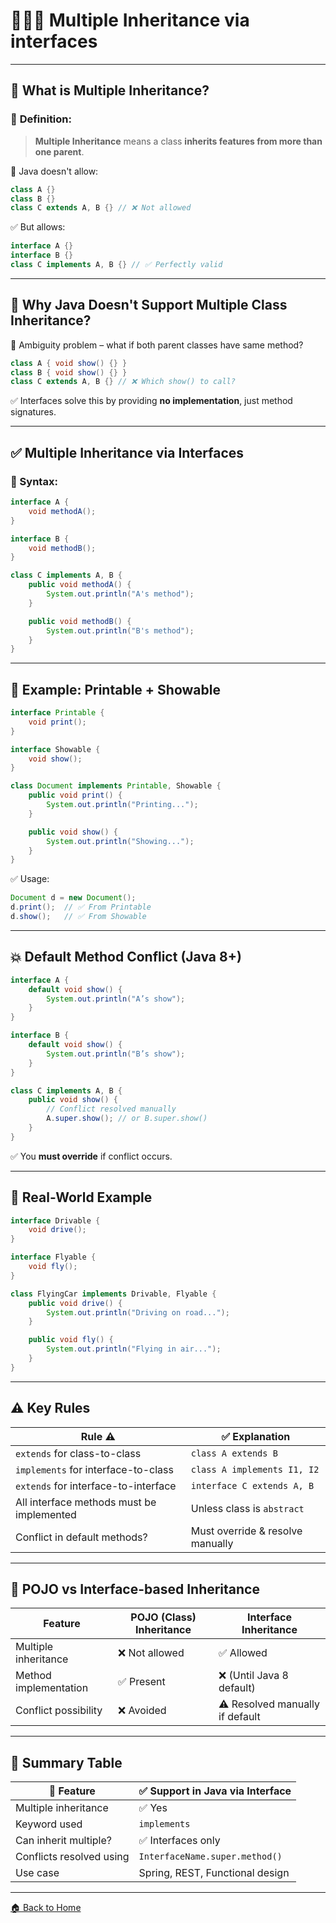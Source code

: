 # 🧑‍🧑‍🧒 Multiple Inheritance via interfaces

---

## 🧠 What is Multiple Inheritance?

### 📌 **Definition:**

> **Multiple Inheritance** means a class **inherits features from more than one parent**.

🛑 Java doesn't allow:

```java
class A {}
class B {}
class C extends A, B {} // ❌ Not allowed
```

✅ But allows:

```java
interface A {}
interface B {}
class C implements A, B {} // ✅ Perfectly valid
```

---

## 🤔 Why Java Doesn't Support Multiple Class Inheritance?

🔴 Ambiguity problem – what if both parent classes have same method?

```java
class A { void show() {} }
class B { void show() {} }
class C extends A, B {} // ❌ Which show() to call?
```

✅ Interfaces solve this by providing **no implementation**, just method signatures.

---

## ✅ Multiple Inheritance via Interfaces

### 🔧 Syntax:

```java
interface A {
    void methodA();
}

interface B {
    void methodB();
}

class C implements A, B {
    public void methodA() {
        System.out.println("A's method");
    }

    public void methodB() {
        System.out.println("B's method");
    }
}
```

---

## 🧪 Example: Printable + Showable

```java
interface Printable {
    void print();
}

interface Showable {
    void show();
}

class Document implements Printable, Showable {
    public void print() {
        System.out.println("Printing...");
    }

    public void show() {
        System.out.println("Showing...");
    }
}
```

✅ Usage:

```java
Document d = new Document();
d.print();  // ✅ From Printable
d.show();   // ✅ From Showable
```

---

## 💥 Default Method Conflict (Java 8+)

```java
interface A {
    default void show() {
        System.out.println("A’s show");
    }
}

interface B {
    default void show() {
        System.out.println("B’s show");
    }
}

class C implements A, B {
    public void show() {
        // Conflict resolved manually
        A.super.show(); // or B.super.show()
    }
}
```

✅ You **must override** if conflict occurs.

---

## 🎯 Real-World Example

```java
interface Drivable {
    void drive();
}

interface Flyable {
    void fly();
}

class FlyingCar implements Drivable, Flyable {
    public void drive() {
        System.out.println("Driving on road...");
    }

    public void fly() {
        System.out.println("Flying in air...");
    }
}
```

---

## ⚠️ Key Rules

| Rule ⚠️                                   | ✅ Explanation                    |
| ----------------------------------------- | -------------------------------- |
| `extends` for class-to-class              | `class A extends B`              |
| `implements` for interface-to-class       | `class A implements I1, I2`      |
| `extends` for interface-to-interface      | `interface C extends A, B`       |
| All interface methods must be implemented | Unless class is `abstract`       |
| Conflict in default methods?              | Must override & resolve manually |

---

## 🧠 POJO vs Interface-based Inheritance

| Feature               | POJO (Class) Inheritance | Interface Inheritance           |
| --------------------- | ------------------------ | ------------------------------- |
| Multiple inheritance  | ❌ Not allowed            | ✅ Allowed                       |
| Method implementation | ✅ Present                | ❌ (Until Java 8 default)        |
| Conflict possibility  | ❌ Avoided                | ⚠️ Resolved manually if default |

---

## 🏁 Summary Table

| 🔧 Feature               | ✅ Support in Java via Interface |
| ------------------------ | ------------------------------- |
| Multiple inheritance     | ✅ Yes                           |
| Keyword used             | `implements`                    |
| Can inherit multiple?    | ✅ Interfaces only               |
| Conflicts resolved using | `InterfaceName.super.method()`  |
| Use case                 | Spring, REST, Functional design |

---
[🏠 Back to Home](../../README.md)

